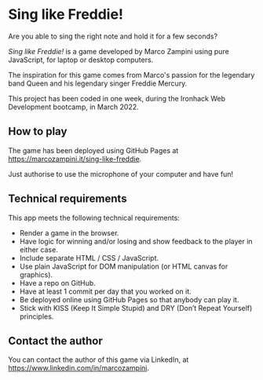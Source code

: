 # Sing like Freddie!

Are you able to sing the right note and hold it for a few seconds?

_Sing like Freddie!_ is a game developed by Marco Zampini using pure JavaScript, for laptop or desktop computers.

The inspiration for this game comes from Marco's passion for the legendary band Queen and his legendary singer Freddie Mercury.

This project has been coded in one week, during the Ironhack Web Development bootcamp, in March 2022.

## How to play

The game has been deployed using GitHub Pages at <a href="https://marcozampini.it/sing-like-freddie" target="_blank">https://marcozampini.it/sing-like-freddie</a>.

Just authorise to use the microphone of your computer and have fun!

## Technical requirements

This app meets the following technical requirements:

- Render a game in the browser.
- Have logic for winning and/or losing and show feedback to the player in either case.
- Include separate HTML / CSS / JavaScript.
- Use plain JavaScript for DOM manipulation (or HTML canvas for graphics).
- Have a repo on GitHub.
- Have at least 1 commit per day that you worked on it.
- Be deployed online using GitHub Pages so that anybody can play it.
- Stick with KISS (Keep It Simple Stupid) and DRY (Don’t Repeat Yourself) principles.

## Contact the author

You can contact the author of this game via LinkedIn, at <a href="https://www.linkedin.com/in/marcozampini" target="_blank">https://www.linkedin.com/in/marcozampini</a>.
